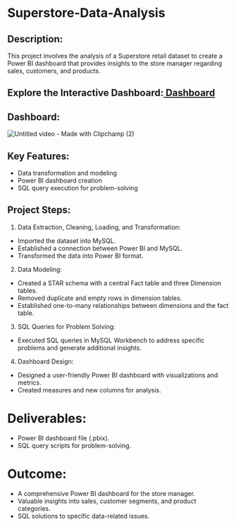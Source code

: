 # Superstore-Data-Analysis

## Description: 
This project involves the analysis of a Superstore retail dataset to create a Power BI dashboard that provides insights to the store manager regarding sales, customers, and products.

## Explore the Interactive Dashboard:<a href="https://www.novypro.com/project/superstore-data-analysis-3" target="_blank">  Dashboard</a>

## Dashboard:
![Untitled video - Made with Clipchamp (2)](https://github.com/Pratikkatad/Superstore-Data-Analysis/assets/143333538/d42b8393-dffc-47c2-b558-7451dee03613)

## Key Features:
- Data transformation and modeling
- Power BI dashboard creation
- SQL query execution for problem-solving

## Project Steps:

1. Data Extraction, Cleaning, Loading, and Transformation:
- Imported the dataset into MySQL.
- Established a connection between Power BI and MySQL.
- Transformed the data into Power BI format.

2. Data Modeling:
- Created a STAR schema with a central Fact table and three Dimension tables.
- Removed duplicate and empty rows in dimension tables.
- Established one-to-many relationships between dimensions and the fact table.

3. SQL Queries for Problem Solving:
- Executed SQL queries in MySQL Workbench to address specific problems and generate additional insights.

4. Dashboard Design:
- Designed a user-friendly Power BI dashboard with visualizations and metrics.
- Created measures and new columns for analysis.

# Deliverables:
- Power BI dashboard file (.pbix).
- SQL query scripts for problem-solving.

# Outcome:
- A comprehensive Power BI dashboard for the store manager.
- Valuable insights into sales, customer segments, and product categories.
- SQL solutions to specific data-related issues.
